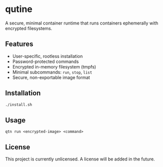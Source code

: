 # qutine

A secure, minimal container runtime that runs containers ephemerally with encrypted filesystems.

## Features
- User-specific, rootless installation
- Password-protected commands
- Encrypted in-memory filesystem (tmpfs)
- Minimal subcommands: `run`, `stop`, `list`
- Secure, non-exportable image format

## Installation
```bash
./install.sh
```

## Usage
```console
qtn run <encrypted-image> <command>
```

## License
This project is currently unlicensed. A license will be added in the future.
